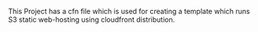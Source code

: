 This Project has a cfn file which is used for creating a template which runs S3 static 
  web-hosting using cloudfront distribution.
